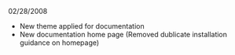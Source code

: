 02/28/2008

- New theme applied for documentation
- New documentation home page (Removed dublicate installation guidance on homepage)
